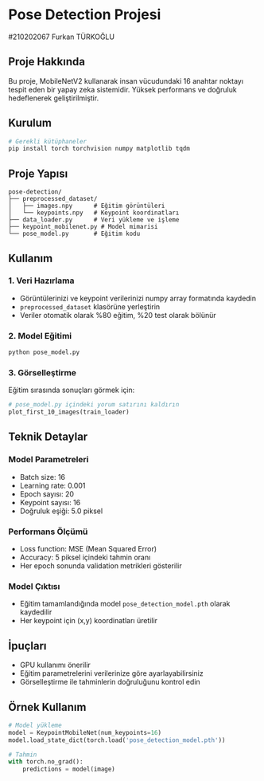 # Pose Detection Projesi
#210202067 Furkan TÜRKOĞLU
## Proje Hakkında
Bu proje, MobileNetV2 kullanarak insan vücudundaki 16 anahtar noktayı tespit eden bir yapay zeka sistemidir. Yüksek performans ve doğruluk hedeflenerek geliştirilmiştir.

## Kurulum
```bash
# Gerekli kütüphaneler
pip install torch torchvision numpy matplotlib tqdm
```

## Proje Yapısı
```
pose-detection/
├── preprocessed_dataset/
│   ├── images.npy      # Eğitim görüntüleri
│   └── keypoints.npy   # Keypoint koordinatları
├── data_loader.py      # Veri yükleme ve işleme
├── keypoint_mobilenet.py # Model mimarisi
└── pose_model.py       # Eğitim kodu
```

## Kullanım

### 1. Veri Hazırlama
- Görüntülerinizi ve keypoint verilerinizi numpy array formatında kaydedin
- `preprocessed_dataset` klasörüne yerleştirin
- Veriler otomatik olarak %80 eğitim, %20 test olarak bölünür

### 2. Model Eğitimi
```python
python pose_model.py
```

### 3. Görselleştirme
Eğitim sırasında sonuçları görmek için:
```python
# pose_model.py içindeki yorum satırını kaldırın
plot_first_10_images(train_loader)
```

## Teknik Detaylar

### Model Parametreleri
- Batch size: 16
- Learning rate: 0.001
- Epoch sayısı: 20
- Keypoint sayısı: 16
- Doğruluk eşiği: 5.0 piksel

### Performans Ölçümü
- Loss function: MSE (Mean Squared Error)
- Accuracy: 5 piksel içindeki tahmin oranı
- Her epoch sonunda validation metrikleri gösterilir

### Model Çıktısı
- Eğitim tamamlandığında model `pose_detection_model.pth` olarak kaydedilir
- Her keypoint için (x,y) koordinatları üretilir

## İpuçları
- GPU kullanımı önerilir
- Eğitim parametrelerini verilerinize göre ayarlayabilirsiniz
- Görselleştirme ile tahminlerin doğruluğunu kontrol edin

## Örnek Kullanım
```python
# Model yükleme
model = KeypointMobileNet(num_keypoints=16)
model.load_state_dict(torch.load('pose_detection_model.pth'))

# Tahmin
with torch.no_grad():
    predictions = model(image)
```
